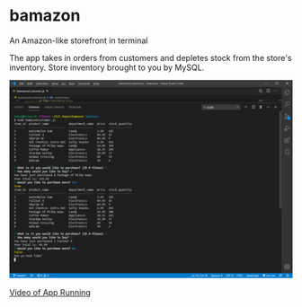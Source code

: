 # bamazon
An Amazon-like storefront in terminal

The app takes in orders from customers and depletes stock from the store's inventory.
Store inventory brought to you by MySQL.

![Screenshot of Orders](/media/bamazon.png)

[Video of App Running](https://www.youtube.com/watch?v=sufu6qwR-88&feature=youtu.be)